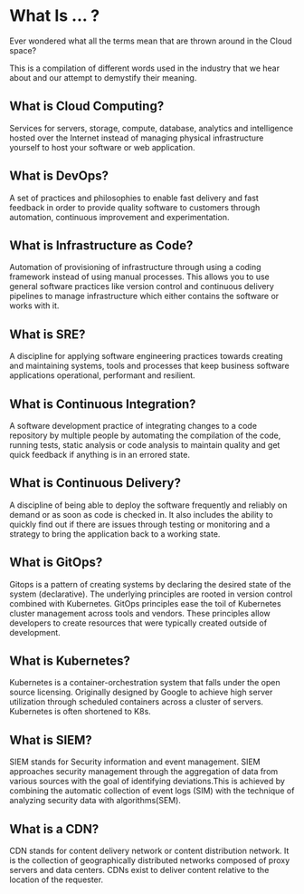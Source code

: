 # What Is ... ?

Ever wondered what all the terms mean that are thrown around in the Cloud space?

This is a compilation of different words used in the industry that we hear about and our attempt to demystify their meaning.

## What is Cloud Computing?

Services for servers, storage, compute, database, analytics and intelligence hosted over the Internet instead of managing physical infrastructure yourself to host your software or web application.

## What is DevOps?

A set of practices and philosophies to enable fast delivery and fast feedback in order to provide quality software to customers through automation, continuous improvement and experimentation.

## What is Infrastructure as Code?

Automation of provisioning of infrastructure through using a coding framework instead of using manual processes. This allows you to use general software practices like version control and continuous delivery pipelines to manage infrastructure which either contains the software or works with it.

## What is SRE?

A discipline for applying software engineering practices towards creating and maintaining systems, tools and processes that keep business software applications operational, performant and resilient.

## What is Continuous Integration?

A software development practice of integrating changes to a code repository by multiple people by automating the compilation of the code, running tests, static analysis or code analysis to maintain quality and get quick feedback if anything is in an errored state.

## What is Continuous Delivery?

A discipline of being able to deploy the software frequently and reliably on demand or as soon as code is checked in. It also includes the ability to quickly find out if there are issues through testing or monitoring and a strategy to bring the application back to a working state.


## What is GitOps?
Gitops is a pattern of creating systems by declaring the desired state of the system (declarative). The underlying principles are rooted in version control combined with Kubernetes. GitOps principles ease the toil of Kubernetes cluster management across tools and vendors.  These principles allow developers to create resources that were typically created outside of development.


## What is Kubernetes?
Kubernetes is a container-orchestration system that falls under the open source licensing. Originally designed by Google to achieve high server utilization through scheduled containers across a cluster of servers. Kubernetes is often shortened to K8s.

## What is SIEM?

SIEM stands for Security information and event management. SIEM approaches security management through the aggregation of data from various sources with the goal of identifying deviations.This is achieved by combining the automatic collection of event logs (SIM) with the technique of analyzing security data with algorithms(SEM).


## What is a CDN?

CDN stands for content delivery network or content distribution network. It is the collection of geographically distributed networks composed of proxy servers and data centers. CDNs exist to deliver content relative to the location of the requester.
